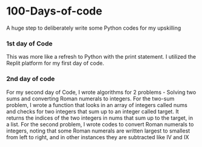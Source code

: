# 100-Days-of-code

A huge step to deliberately write some Python codes for my upskilling

### 1st day of Code
This was more like a refresh to Python with the print statement. I utilized the Replit platform for my first day of code.

### 2nd day of code
For my second day of Code, I wrote algorithms for 2 problems - Solving two sums and converting Roman numerals to integers. 
For the two-sum problem, I wrote a function that looks in an array of integers called nums and checks for two integers that sum up to an integer called target. It returns the indices of the two integers in nums that sum up to the target, in a list.
For the second problem, I wrote codes to convert Roman numerals to integers, noting that some Roman numerals are written largest to smallest from left to right, and in other instances they are subtracted like IV and IX

